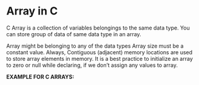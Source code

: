 # Array in C
C Array is a collection of variables belongings to the same data type. You can store group of data of same data type in an array.

Array might be belonging to any of the data types
Array size must be a constant value.
Always, Contiguous (adjacent) memory locations are used to store array elements in memory.
It is a best practice to initialize an array to zero or null while declaring, if we don’t assign any values to array.

**EXAMPLE FOR C ARRAYS:**

